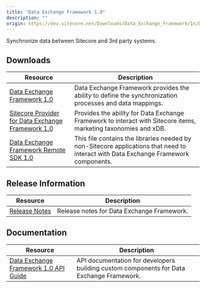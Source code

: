 ```yaml
---
title: "Data Exchange Framework 1.0"
description: ""
origin: https://dev.sitecore.net/Downloads/Data_Exchange_Framework/1x/Data_Exchange_Framework_10.aspx
---
```


Synchronize data between Sitecore and 3rd party systems.

## Downloads

 | Resource | Description |
 | --- | --- |
 | [Data Exchange Framework 1.0](https://scdp.blob.core.windows.net/downloads/Data%20Exchange%20Framework/1x/Data%20Exchange%20Framework%2010/Secure/Data%20Exchange%20Framework%201.0%20rev.%20160625.zip) | Data Exchange Framework provides the ability to define the synchronization processes and data mappings. |
 | [Sitecore Provider for Data Exchange Framework 1.0](https://scdp.blob.core.windows.net/downloads/Data%20Exchange%20Framework/1x/Data%20Exchange%20Framework%2010/Secure/Sitecore%20Provider%20for%20Data%20Exchange%20Framework%201.0%20rev.%20160625.zip) | Provides the ability for Data Exchange Framework to interact with Sitecore items, marketing taxonomies and xDB. |
 | [Data Exchange Framework Remote SDK 1.0](https://scdp.blob.core.windows.net/downloads/Data%20Exchange%20Framework/1x/Data%20Exchange%20Framework%2010/Secure/Data%20Exchange%20Framework%20Remote%20SDK%201.0%20rev.%20160625.zip) | This file contains the libraries needed by non-Sitecore applications that need to interact with Data Exchange Framework components. |

## Release Information

 | Resource | Description |
 | --- | --- |
 | [Release Notes](/downloads/Data_Exchange_Framework/1x/Data_Exchange_Framework_10/Release_Notes) | Release notes for Data Exchange Framework. |

## Documentation

 | Resource | Description |
 | --- | --- |
 | [Data Exchange Framework 1.0 API Guide](https://scdp.blob.core.windows.net/downloads/Data%20Exchange%20Framework/1x/Data%20Exchange%20Framework%2010/Secure/Sitecore.DataExchange.Documentation.chm) | API documentation for developers building custom components for Data Exchange Framework. |